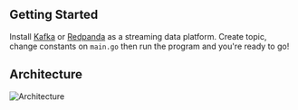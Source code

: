 ## Getting Started

Install [Kafka](https://kafka.apache.org/documentation/#quickstart) or [Redpanda](https://docs.redpanda.com/docs/quickstart/quick-start-docker/) as a streaming data platform. Create topic, change constants on `main.go` then run the program and you're ready to go! 



## Architecture 

![Architecture](https://user-images.githubusercontent.com/67012359/167290912-4bc5ba7b-f831-45ea-a0ca-ebcfde1da996.png)

